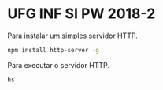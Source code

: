 # UFG INF SI PW 2018-2

Para instalar um simples servidor HTTP.

```sh
npm install http-server -g
```

Para executar o servidor HTTP.

```sh
hs
```